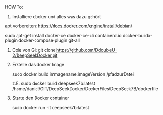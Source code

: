 

HOW To:

1. Installiere docker und alles was dazu gehört

apt vorbereiten:
https://docs.docker.com/engine/install/debian/

   sudo apt-get install docker-ce docker-ce-cli containerd.io docker-buildx-plugin docker-compose-plugin git-all

1. Cole von Git
   git clone https://github.com/DdoubleU-2/DeepSeekDocker.git
   
4. Erstelle das docker Image
   
   sudo docker build immagename:imageVersion /pfadzurDatei
   
   z.B. sudo docker build deepseek7b:latest /home/daniel/GIT/DeepSeekDocker/DockerFiles/DeepSeek7B/dockerfile
   
5. Starte den Docker container
   
   sudo docker run -it deepseek7b:latest
